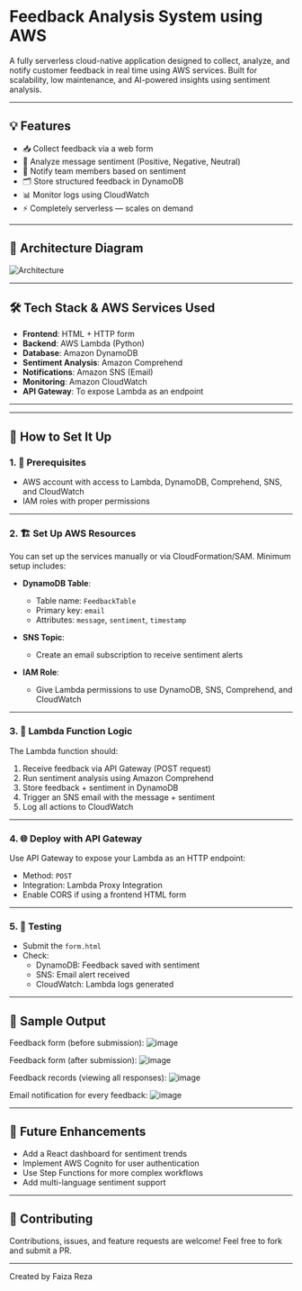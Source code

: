 # Feedback Analysis System using AWS
A fully serverless cloud-native application designed to collect, analyze, and notify customer feedback in real time using AWS services. Built for scalability, low maintenance, and AI-powered insights using sentiment analysis.

---

## 💡 Features

- 📥 Collect feedback via a web form
- 🧠 Analyze message sentiment (Positive, Negative, Neutral)
- 📩 Notify team members based on sentiment
- 🗂 Store structured feedback in DynamoDB
- 📊 Monitor logs using CloudWatch
- ⚡️ Completely serverless — scales on demand

---

## 🧱 Architecture Diagram

![Architecture](architecture.png)



---

## 🛠️ Tech Stack & AWS Services Used

- **Frontend**: HTML + HTTP form
- **Backend**: AWS Lambda (Python)
- **Database**: Amazon DynamoDB
- **Sentiment Analysis**: Amazon Comprehend
- **Notifications**: Amazon SNS (Email)
- **Monitoring**: Amazon CloudWatch
- **API Gateway**: To expose Lambda as an endpoint

---


---

## 🚀 How to Set It Up

### 1. 🔧 Prerequisites

- AWS account with access to Lambda, DynamoDB, Comprehend, SNS, and CloudWatch
- IAM roles with proper permissions

---

### 2. 🏗️ Set Up AWS Resources

You can set up the services manually or via CloudFormation/SAM. Minimum setup includes:

- **DynamoDB Table**:  
  - Table name: `FeedbackTable`  
  - Primary key: `email`  
  - Attributes: `message`, `sentiment`, `timestamp`

- **SNS Topic**:  
  - Create an email subscription to receive sentiment alerts

- **IAM Role**:  
  - Give Lambda permissions to use DynamoDB, SNS, Comprehend, and CloudWatch

---

### 3. 🧠 Lambda Function Logic

The Lambda function should:

1. Receive feedback via API Gateway (POST request)
2. Run sentiment analysis using Amazon Comprehend
3. Store feedback + sentiment in DynamoDB
4. Trigger an SNS email with the message + sentiment
5. Log all actions to CloudWatch

---

### 4. 🌐 Deploy with API Gateway

Use API Gateway to expose your Lambda as an HTTP endpoint:

- Method: `POST`
- Integration: Lambda Proxy Integration
- Enable CORS if using a frontend HTML form

---

### 5. 🧪 Testing

- Submit the `form.html`
- Check:
  - DynamoDB: Feedback saved with sentiment
  - SNS: Email alert received
  - CloudWatch: Lambda logs generated

---

## 📌 Sample Output

Feedback form (before submission):
![image](https://github.com/user-attachments/assets/59a93a19-6003-4fa6-bde7-5c8fad9b42f8)



Feedback form (after submission):
![image](https://github.com/user-attachments/assets/09126a88-1348-4dfb-921a-2b6bf31ff36e)



Feedback records (viewing all responses):
![image](https://github.com/user-attachments/assets/6ae30489-fe42-48bb-8fdf-bd8597e97c4e)



Email notification for every feedback:
![image](https://github.com/user-attachments/assets/bcddd968-d161-4d09-85d3-e37da69ab536)




---

## 🚧 Future Enhancements

- Add a React dashboard for sentiment trends
- Implement AWS Cognito for user authentication
- Use Step Functions for more complex workflows
- Add multi-language sentiment support

---

## 🤝 Contributing

Contributions, issues, and feature requests are welcome! Feel free to fork and submit a PR.

---

Created by Faiza Reza


